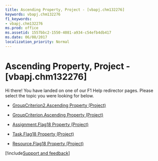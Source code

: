 ```yaml
---
title: Ascending Property, Project - [vbapj.chm132276]
keywords: vbapj.chm132276
f1_keywords:
- vbapj.chm132276
ms.prod: office
ms.assetid: 1557bbc2-1550-4081-a934-c54efb4db417
ms.date: 06/08/2017
localization_priority: Normal
---
```



# Ascending Property, Project - [vbapj.chm132276]

Hi there! You have landed on one of our F1 Help redirector pages. Please select the topic you were looking for below.

- [GroupCriterion2.Ascending Property (Project)](https://msdn.microsoft.com/library/925ca236-4327-de03-d208-093f71d2f135%28Office.15%29.aspx)

- [GroupCriterion.Ascending Property (Project)](https://msdn.microsoft.com/library/b2ee3635-29f1-d0b9-8b41-1c713697d3b4%28Office.15%29.aspx)

- [Assignment.Flag18 Property (Project)](https://msdn.microsoft.com/library/46e6a314-ef73-8db8-1422-340e7dd05d1d%28Office.15%29.aspx)

- [Task.Flag18 Property (Project)](https://msdn.microsoft.com/library/bb7e3f3f-6d07-f1dc-7ca0-6aa1415e1612%28Office.15%29.aspx)

- [Resource.Flag18 Property (Project)](https://msdn.microsoft.com/library/c8f1cf64-de8b-1b4c-30d7-6bf13b8ab5ea%28Office.15%29.aspx)

[!include[Support and feedback](~/includes/feedback-boilerplate.md)]